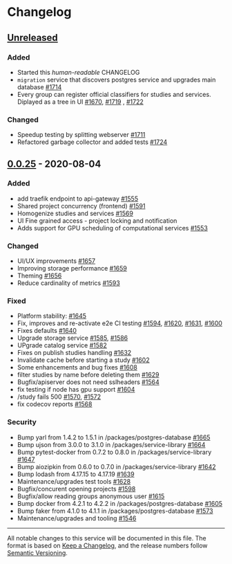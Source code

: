 # Changelog

<!--
FIXME: Compare shows single commit. SEE https://github.com/ITISFoundation/osparc-simcore/issues/1726
-->

## [Unreleased]

<!--------------------------------------------------------->
<!-- ## [0.0.26] - 2020-08-??  TODO: use link and fill entries below -->

### Added

- Started this *human-readable* CHANGELOG
- ``migration`` service that discovers postgres service and upgrades main database [#1714](https://github.com/ITISFoundation/osparc-simcore/pull/1714)
- Every group can register official classifiers for studies and services. Diplayed as a tree in UI [#1670](https://github.com/ITISFoundation/osparc-simcore/pull/1670), [#1719](https://github.com/ITISFoundation/osparc-simcore/pull/1719) , [#1722](https://github.com/ITISFoundation/osparc-simcore/pull/1722)

### Changed

- Speedup testing by splitting webserver [#1711](https://github.com/ITISFoundation/osparc-simcore/pull/1711)
- Refactored garbage collector and added tests [#1724](https://github.com/ITISFoundation/osparc-simcore/pull/1724)

<!-- ### Deprecated -->
<!-- ### Removed    -->
<!-- ### Fixed      -->
<!-- ### Security   -->

<!--------------------------------------------------------->
## [0.0.25] - 2020-08-04

### Added
- add traefik endpoint to api-gateway [#1555](https://github.com/ITISFoundation/osparc-simcore/pull/1555)
- Shared project concurrency (frontend) [#1591](https://github.com/ITISFoundation/osparc-simcore/pull/1591) 
- Homogenize studies and services [#1569](https://github.com/ITISFoundation/osparc-simcore/pull/1569)
- UI Fine grained access - project locking and notification
- Adds support for GPU scheduling of computational services [#1553](https://github.com/ITISFoundation/osparc-simcore/pull/1553)

### Changed
- UI/UX improvements [#1657](https://github.com/ITISFoundation/osparc-simcore/pull/1657) 
- Improving storage performance [#1659](https://github.com/ITISFoundation/osparc-simcore/pull/1659)
- Theming [#1656](https://github.com/ITISFoundation/osparc-simcore/pull/1656)
- Reduce cardinality of metrics [#1593](https://github.com/ITISFoundation/osparc-simcore/pull/1593) 

### Fixed
- Platform stability: [#1645](https://github.com/ITISFoundation/osparc-simcore/pull/1645)
- Fix, improves and re-activate e2e CI testing [#1594](https://github.com/ITISFoundation/osparc-simcore/pull/1594), [#1620](https://github.com/ITISFoundation/osparc-simcore/pull/1620), [#1631](https://github.com/ITISFoundation/osparc-simcore/pull/1631), [#1600](https://github.com/ITISFoundation/osparc-simcore/pull/1600)
- Fixes defaults [#1640](https://github.com/ITISFoundation/osparc-simcore/pull/1640)
- Upgrade storage service [#1585](https://github.com/ITISFoundation/osparc-simcore/pull/1585), [#1586](https://github.com/ITISFoundation/osparc-simcore/pull/1586)
- UPgrade catalog service [#1582](https://github.com/ITISFoundation/osparc-simcore/pull/1582) 
- Fixes on publish studies handling [#1632](https://github.com/ITISFoundation/osparc-simcore/pull/1632)
- Invalidate cache before starting a study [#1602](https://github.com/ITISFoundation/osparc-simcore/pull/1602)
- Some enhancements and bug fixes [#1608](https://github.com/ITISFoundation/osparc-simcore/pull/1608)
- filter studies by name before deleting them [#1629](https://github.com/ITISFoundation/osparc-simcore/pull/1629)
- Bugfix/apiserver does not need sslheaders [#1564](https://github.com/ITISFoundation/osparc-simcore/pull/1564)
- fix testing if node has gpu support [#1604](https://github.com/ITISFoundation/osparc-simcore/pull/1604)
- /study fails 500 [#1570](https://github.com/ITISFoundation/osparc-simcore/pull/1570), [#1572](https://github.com/ITISFoundation/osparc-simcore/pull/1572)
- fix codecov reports [#1568](https://github.com/ITISFoundation/osparc-simcore/pull/1568)

### Security
- Bump yarl from 1.4.2 to 1.5.1 in /packages/postgres-database [#1665](https://github.com/ITISFoundation/osparc-simcore/pull/1665)
- Bump ujson from 3.0.0 to 3.1.0 in /packages/service-library [#1664](https://github.com/ITISFoundation/osparc-simcore/pull/1664)
- Bump pytest-docker from 0.7.2 to 0.8.0 in /packages/service-library [#1647](https://github.com/ITISFoundation/osparc-simcore/pull/1647)
- Bump aiozipkin from 0.6.0 to 0.7.0 in /packages/service-library [#1642](https://github.com/ITISFoundation/osparc-simcore/pull/1642)
- Bump lodash from 4.17.15 to 4.17.19 [#1639](https://github.com/ITISFoundation/osparc-simcore/pull/1639)
- Maintenance/upgrades test tools [#1628](https://github.com/ITISFoundation/osparc-simcore/pull/1628)
- Bugfix/concurent opening projects [#1598](https://github.com/ITISFoundation/osparc-simcore/pull/1598)
- Bugfix/allow reading groups anonymous user [#1615](https://github.com/ITISFoundation/osparc-simcore/pull/1615)
- Bump docker from 4.2.1 to 4.2.2 in /packages/postgres-database [#1605](https://github.com/ITISFoundation/osparc-simcore/pull/1605)
- Bump faker from 4.1.0 to 4.1.1 in /packages/postgres-database [#1573](https://github.com/ITISFoundation/osparc-simcore/pull/1573)
- Maintenance/upgrades and tooling [#1546](https://github.com/ITISFoundation/osparc-simcore/pull/1546)


---
All notable changes to this service will be documented in this file. The format is based on [Keep a Changelog](https://keepachangelog.com/en/1.0.0/), and the release numbers follow [Semantic Versioning](https://semver.org/spec/v2.0.0.html).


<!-- Add links below this line ------------------------------------>

[Unreleased]:https://github.com/ITISFoundation/osparc-simcore/compare/v0.0.25...HEAD
[0.0.25]:https://github.com/ITISFoundation/osparc-simcore/compare/v0.0.24...v0.0.25
[0.0.24]:https://github.com/ITISFoundation/osparc-simcore/compare/v0.0.22...v0.0.24
<!-- 0.0.23 was deleted !-->
[0.0.22]:https://github.com/ITISFoundation/osparc-simcore/compare/v0.0.21...v0.0.22
[0.0.21]:https://github.com/ITISFoundation/osparc-simcore/compare/v0.0.20...v0.0.21
[0.0.20]:https://github.com/ITISFoundation/osparc-simcore/compare/v0.0.19...v0.0.20
[0.0.19]:https://github.com/ITISFoundation/osparc-simcore/releases/tag/v0.0.19


<!-- HOW TO WRITE  THIS CHANGELOG

- Guiding Principles
  - Changelogs are for humans, not machines.
  - There should be an entry for every single version.
  - The same types of changes should be grouped.
  - Versions and sections should be linkable.
  - The latest version comes first.
  - The release date of each version is displayed.
  - Mention whether you follow Semantic Versioning.

- Types of changes
  - ADDED for new features.
  - CHANGED for changes in existing functionality.
  - DEPRECATED for soon-to-be removed features.
  - REMOVED for now removed features.
  - FIXED for any bug fixes.
  - SECURITY in case of vulnerabilities.

SEE https://keepachangelog.com/en/1.0.0/
-->
